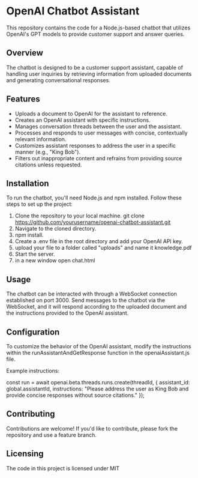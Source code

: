 # OpenAI Chatbot Assistant

This repository contains the code for a Node.js-based chatbot that utilizes OpenAI's GPT models to provide customer support and answer queries.

## Overview

The chatbot is designed to be a customer support assistant, capable of handling user inquiries by retrieving information from uploaded documents and generating conversational responses.

## Features

- Uploads a document to OpenAI for the assistant to reference.
- Creates an OpenAI assistant with specific instructions.
- Manages conversation threads between the user and the assistant.
- Processes and responds to user messages with concise, contextually relevant information.
- Customizes assistant responses to address the user in a specific manner (e.g., "King Bob").
- Filters out inappropriate content and refrains from providing source citations unless requested.

## Installation

To run the chatbot, you'll need Node.js and npm installed. Follow these steps to set up the project:

1. Clone the repository to your local machine.
   git clone https://github.com/yourusername/openai-chatbot-assistant.git
2. Navigate to the cloned directory.
3. npm install.
5. Create a .env file in the root directory and add your OpenAI API key.
6. upload your file to a folder called "uploads" and name it knowledge.pdf
7. Start the server.
8. in a new window open chat.html

## Usage
The chatbot can be interacted with through a WebSocket connection established on port 3000. Send messages to the chatbot via the WebSocket, and it will respond according to the uploaded document and the instructions provided to the OpenAI assistant.

## Configuration
To customize the behavior of the OpenAI assistant, modify the instructions within the runAssistantAndGetResponse function in the openaiAssistant.js file.

Example instructions:

const run = await openai.beta.threads.runs.create(threadId, {
  assistant_id: global.assistantId,
  instructions: "Please address the user as King Bob and provide concise responses without source citations."
});

## Contributing
Contributions are welcome! If you'd like to contribute, please fork the repository and use a feature branch.

## Licensing
The code in this project is licensed under MIT
